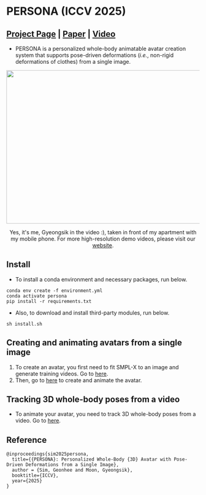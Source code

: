 # PERSONA (ICCV 2025)

## [Project Page](https://mks0601.github.io/PERSONA) | [Paper](https://mks0601.github.io/PERSONA) | [Video](https://mks0601.github.io/PERSONA) 

* PERSONA is a personalized whole-body animatable avatar creation system that supports pose-driven deformations (*i.e.*, non-rigid deformations of clothes) from a single image.

<p align="middle">
<img src="assets/teaser_compressed.gif" width="960" height="400">
</p>
<p align="center">
Yes, it's me, Gyeongsik in the video :), taken in front of my apartment with my mobile phone.
For more high-resolution demo videos, please visit our <A href="https://mks0601.github.io/PERSONA">website</A>.
</p>

## Install
* To install a conda environment and necessary packages, run below.
```
conda env create -f environment.yml
conda activate persona
pip install -r requirements.txt
```
* Also, to download and install third-party modules, run below.
```
sh install.sh
```

## Creating and animating avatars from a single image
1. To create an avatar, you first need to fit SMPL-X to an image and generate training videos. Go to [here](./fitting/).
2. Then, go to [here](./avatar) to create and animate the avatar.

## Tracking 3D whole-body poses from a video
* To animate your avatar, you need to track 3D whole-body poses from a video. Go to [here](./pose_track/).

## Reference
```
@inproceedings{sim2025persona,
  title={{PERSONA}: Personalized Whole-Body {3D} Avatar with Pose-Driven Deformations from a Single Image},
  author = {Sim, Geonhee and Moon, Gyeongsik},  
  booktitle={ICCV},
  year={2025}
}
```

